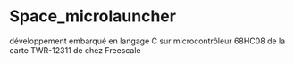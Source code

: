 # Space_microlauncher
développement embarqué en langage C sur microcontrôleur 68HC08 de la carte TWR-12311 de chez Freescale 
